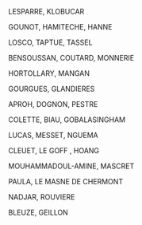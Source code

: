 LESPARRE, KLOBUCAR

GOUNOT, HAMITECHE, HANNE

LOSCO, TAPTUE, TASSEL

BENSOUSSAN, COUTARD, MONNERIE

HORTOLLARY, MANGAN

GOURGUES, GLANDIERES

APROH, DOGNON, PESTRE

COLETTE, BIAU, GOBALASINGHAM

LUCAS, MESSET, NGUEMA

CLEUET, LE GOFF , HOANG

MOUHAMMADOUL-AMINE, MASCRET

PAULA, LE MASNE DE CHERMONT

NADJAR, ROUVIERE

BLEUZE, GEILLON
